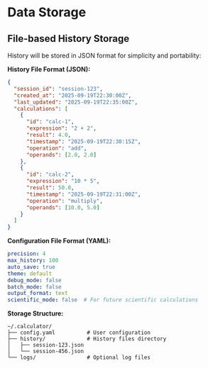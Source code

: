 # Data Storage

## File-based History Storage

History will be stored in JSON format for simplicity and portability:

**History File Format (JSON):**
```json
{
  "session_id": "session-123",
  "created_at": "2025-09-19T22:30:00Z",
  "last_updated": "2025-09-19T22:35:00Z",
  "calculations": [
    {
      "id": "calc-1",
      "expression": "2 + 2",
      "result": 4.0,
      "timestamp": "2025-09-19T22:30:15Z",
      "operation": "add",
      "operands": [2.0, 2.0]
    },
    {
      "id": "calc-2", 
      "expression": "10 * 5",
      "result": 50.0,
      "timestamp": "2025-09-19T22:31:00Z",
      "operation": "multiply",
      "operands": [10.0, 5.0]
    }
  ]
}
```

**Configuration File Format (YAML):**
```yaml
precision: 4
max_history: 100
auto_save: true
theme: default
debug_mode: false
batch_mode: false
output_format: text
scientific_mode: false  # For future scientific calculations
```

**Storage Structure:**
```
~/.calculator/
├── config.yaml          # User configuration
├── history/             # History files directory
│   ├── session-123.json
│   └── session-456.json
└── logs/                # Optional log files
```
